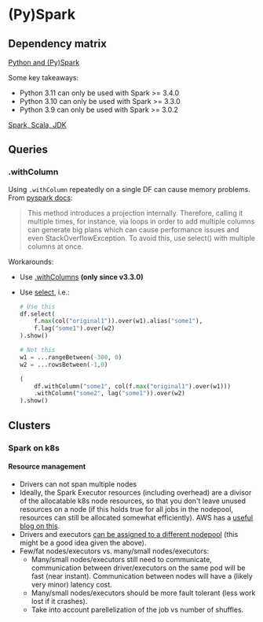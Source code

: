 # (Py)Spark

## Dependency matrix

[Python and (Py)Spark](https://community.cloudera.com/t5/Community-Articles/Spark-Python-Supportability-Matrix/ta-p/379144)

Some key takeaways:

- Python 3.11 can only be used with Spark >= 3.4.0
- Python 3.10 can only be used with Spark >= 3.3.0
- Python 3.9 can only be used with Spark >= 3.0.2

[Spark, Scala, JDK](https://community.cloudera.com/t5/Community-Articles/Spark-Scala-Version-Compatibility-Matrix/ta-p/383713)

## Queries

### .withColumn

Using `.withColumn` repeatedly on a single DF can cause memory problems. From [pyspark docs](https://spark.apache.org/docs/latest/api/python/reference/pyspark.sql/api/pyspark.sql.DataFrame.withColumn.html):

> This method introduces a projection internally. Therefore, calling it multiple times, for instance, via loops in order to add multiple columns can generate big plans which can cause performance issues and even StackOverflowException. To avoid this, use select() with multiple columns at once.

Workarounds:

- Use [.withColumns](https://spark.apache.org/docs/latest/api/python/reference/pyspark.sql/api/pyspark.sql.DataFrame.withColumns.html) __(only since v3.3.0)__
- Use [select](https://stackoverflow.com/a/59803508/13654956), i.e.:

    ```python
    # Use this
    df.select(
        f.max(col("original1")).over(w1).alias("some1"),
        f.lag("some1").over(w2)
    ).show()

    # Not this
    w1 = ...rangeBetween(-300, 0)
    w2 = ...rowsBetween(-1,0)

    (
        df.withColumn("some1", col(f.max("original1").over(w1)))
        .withColumn("some2", lag("some1")).over(w2)
    ).show()
    ```

## Clusters

### Spark on k8s

#### Resource management

- Drivers can not span multiple nodes
- Ideally, the Spark Executor resources (including overhead) are a divisor of the allocatable k8s node resources, so that you don't leave unused resources on a node (if this holds true for all jobs in the nodepool, resources can still be allocated somewhat efficiently). AWS has a [useful blog on this](https://aws.amazon.com/blogs/containers/optimizing-spark-performance-on-kubernetes/).
- Drivers and executors [can be assigned to a different nodepool](https://github.com/kubeflow/spark-operator/issues/1471) (this might be a good idea given the above).
- Few/fat nodes/executors vs. many/small nodes/executors:
  - Many/small nodes/executors still need to communicate, communication between driver/executors on the same pod will be fast (near instant). Communication between nodes will have a (likely very minor) latency cost.
  - Many/small nodes/executors should be more fault tolerant (less work lost if it crashes).
  - Take into account parellelization of the job vs number of shuffles.
